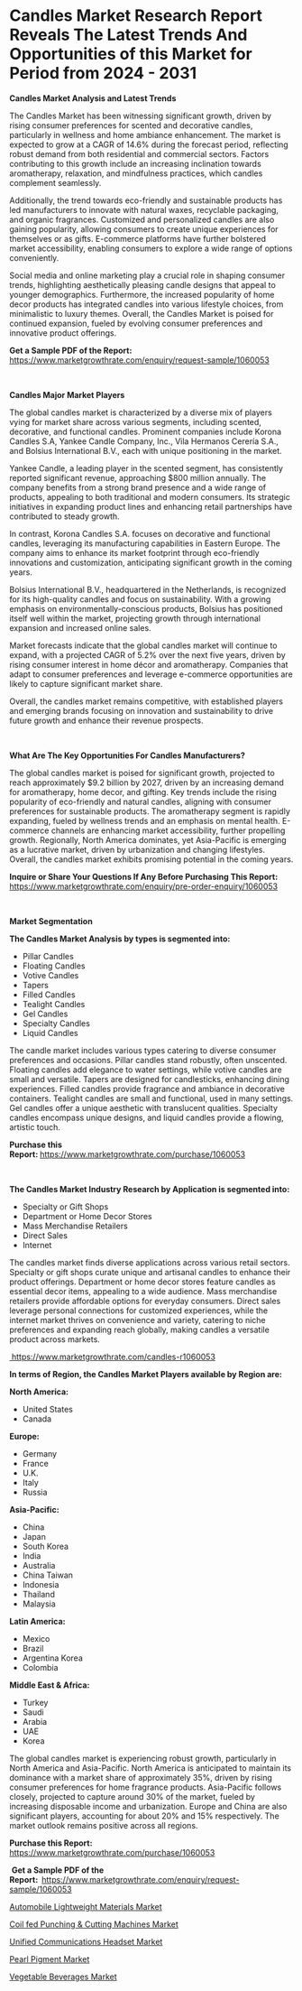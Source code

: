 <p><h1>Candles Market Research Report Reveals The Latest Trends And Opportunities of this Market for Period from 2024 - 2031</h1></p><p><strong>Candles Market Analysis and Latest Trends</strong></p>
<p><p>The Candles Market has been witnessing significant growth, driven by rising consumer preferences for scented and decorative candles, particularly in wellness and home ambiance enhancement. The market is expected to grow at a CAGR of 14.6% during the forecast period, reflecting robust demand from both residential and commercial sectors. Factors contributing to this growth include an increasing inclination towards aromatherapy, relaxation, and mindfulness practices, which candles complement seamlessly.</p><p>Additionally, the trend towards eco-friendly and sustainable products has led manufacturers to innovate with natural waxes, recyclable packaging, and organic fragrances. Customized and personalized candles are also gaining popularity, allowing consumers to create unique experiences for themselves or as gifts. E-commerce platforms have further bolstered market accessibility, enabling consumers to explore a wide range of options conveniently.</p><p>Social media and online marketing play a crucial role in shaping consumer trends, highlighting aesthetically pleasing candle designs that appeal to younger demographics. Furthermore, the increased popularity of home decor products has integrated candles into various lifestyle choices, from minimalistic to luxury themes. Overall, the Candles Market is poised for continued expansion, fueled by evolving consumer preferences and innovative product offerings.</p></p>
<p><strong>Get a Sample PDF of the Report:&nbsp;</strong> <a href="https://www.marketgrowthrate.com/enquiry/request-sample/1060053">https://www.marketgrowthrate.com/enquiry/request-sample/1060053</a></p>
<p>&nbsp;</p>
<p><strong>Candles Major Market Players</strong></p>
<p><p>The global candles market is characterized by a diverse mix of players vying for market share across various segments, including scented, decorative, and functional candles. Prominent companies include Korona Candles S.A, Yankee Candle Company, Inc., Vila Hermanos Cerería S.A., and Bolsius International B.V., each with unique positioning in the market.</p><p>Yankee Candle, a leading player in the scented segment, has consistently reported significant revenue, approaching $800 million annually. The company benefits from a strong brand presence and a wide range of products, appealing to both traditional and modern consumers. Its strategic initiatives in expanding product lines and enhancing retail partnerships have contributed to steady growth.</p><p>In contrast, Korona Candles S.A. focuses on decorative and functional candles, leveraging its manufacturing capabilities in Eastern Europe. The company aims to enhance its market footprint through eco-friendly innovations and customization, anticipating significant growth in the coming years.</p><p>Bolsius International B.V., headquartered in the Netherlands, is recognized for its high-quality candles and focus on sustainability. With a growing emphasis on environmentally-conscious products, Bolsius has positioned itself well within the market, projecting growth through international expansion and increased online sales.</p><p>Market forecasts indicate that the global candles market will continue to expand, with a projected CAGR of 5.2% over the next five years, driven by rising consumer interest in home décor and aromatherapy. Companies that adapt to consumer preferences and leverage e-commerce opportunities are likely to capture significant market share.</p><p>Overall, the candles market remains competitive, with established players and emerging brands focusing on innovation and sustainability to drive future growth and enhance their revenue prospects.</p></p>
<p>&nbsp;</p>
<p><strong>What Are The Key Opportunities For Candles Manufacturers?</strong></p>
<p><p>The global candles market is poised for significant growth, projected to reach approximately $9.2 billion by 2027, driven by an increasing demand for aromatherapy, home decor, and gifting. Key trends include the rising popularity of eco-friendly and natural candles, aligning with consumer preferences for sustainable products. The aromatherapy segment is rapidly expanding, fueled by wellness trends and an emphasis on mental health. E-commerce channels are enhancing market accessibility, further propelling growth. Regionally, North America dominates, yet Asia-Pacific is emerging as a lucrative market, driven by urbanization and changing lifestyles. Overall, the candles market exhibits promising potential in the coming years.</p></p>
<p><strong>Inquire or Share Your Questions If Any Before Purchasing This Report:</strong> <a href="https://www.marketgrowthrate.com/enquiry/pre-order-enquiry/1060053">https://www.marketgrowthrate.com/enquiry/pre-order-enquiry/1060053</a></p>
<p>&nbsp;</p>
<p><strong>Market Segmentation</strong></p>
<p><strong>The Candles Market Analysis by types is segmented into:</strong></p>
<p><ul><li>Pillar Candles</li><li>Floating Candles</li><li>Votive Candles</li><li>Tapers</li><li>Filled Candles</li><li>Tealight Candles</li><li>Gel Candles</li><li>Specialty Candles</li><li>Liquid Candles</li></ul></p>
<p><p>The candle market includes various types catering to diverse consumer preferences and occasions. Pillar candles stand robustly, often unscented. Floating candles add elegance to water settings, while votive candles are small and versatile. Tapers are designed for candlesticks, enhancing dining experiences. Filled candles provide fragrance and ambiance in decorative containers. Tealight candles are small and functional, used in many settings. Gel candles offer a unique aesthetic with translucent qualities. Specialty candles encompass unique designs, and liquid candles provide a flowing, artistic touch.</p></p>
<p><strong>Purchase this Report:&nbsp;</strong><a href="https://www.marketgrowthrate.com/purchase/1060053">https://www.marketgrowthrate.com/purchase/1060053</a></p>
<p>&nbsp;</p>
<p><strong>The Candles Market Industry Research by Application is segmented into:</strong></p>
<p><ul><li>Specialty or Gift Shops</li><li>Department or Home Decor Stores</li><li>Mass Merchandise Retailers</li><li>Direct Sales</li><li>Internet</li></ul></p>
<p><p>The candles market finds diverse applications across various retail sectors. Specialty or gift shops curate unique and artisanal candles to enhance their product offerings. Department or home decor stores feature candles as essential decor items, appealing to a wide audience. Mass merchandise retailers provide affordable options for everyday consumers. Direct sales leverage personal connections for customized experiences, while the internet market thrives on convenience and variety, catering to niche preferences and expanding reach globally, making candles a versatile product across markets.</p></p>
<p><a href="https://www.marketgrowthrate.com/candles-r1060053">&nbsp;https://www.marketgrowthrate.com/candles-r1060053</a></p>
<p><strong>In terms of Region, the Candles Market Players available by Region are:</strong></p>
<p>
    <p> <strong> North America: </strong>
        <ul>
            <li>United States</li>
            <li>Canada</li>
        </ul>
        </p> 
    <p> <strong> Europe: </strong>
        <ul>
            <li>Germany</li>
            <li>France</li>
            <li>U.K.</li>
            <li>Italy</li>
            <li>Russia</li>
        </ul>
        </p> 
    <p> <strong> Asia-Pacific: </strong>
        <ul>
            <li>China</li>
            <li>Japan</li>
            <li>South Korea</li>
            <li>India</li>
            <li>Australia</li>
            <li>China Taiwan</li>
            <li>Indonesia</li>
            <li>Thailand</li>
            <li>Malaysia</li>
        </ul>
        </p> 
    <p> <strong> Latin America: </strong>
        <ul>
            <li>Mexico</li>
            <li>Brazil</li>
            <li>Argentina Korea</li>
            <li>Colombia</li>
        </ul>
        </p> 
    <p> <strong> Middle East & Africa: </strong>
        <ul>
            <li>Turkey</li>
            <li>Saudi</li>
            <li>Arabia</li>
            <li>UAE</li>
            <li>Korea</li>
        </ul>
    </p>
    </p>
<p><p>The global candles market is experiencing robust growth, particularly in North America and Asia-Pacific. North America is anticipated to maintain its dominance with a market share of approximately 35%, driven by rising consumer preferences for home fragrance products. Asia-Pacific follows closely, projected to capture around 30% of the market, fueled by increasing disposable income and urbanization. Europe and China are also significant players, accounting for about 20% and 15% respectively. The market outlook remains positive across all regions.</p></p>
<p><strong>Purchase this Report: </strong><a href="https://www.marketgrowthrate.com/purchase/1060053">https://www.marketgrowthrate.com/purchase/1060053</a></p>
<p>&nbsp;<strong>Get a Sample PDF of the Report:&nbsp;&nbsp;</strong><a href="https://www.marketgrowthrate.com/enquiry/request-sample/1060053">https://www.marketgrowthrate.com/enquiry/request-sample/1060053</a></p>
<p><strong></strong></p>
<p><p><a href="https://medium.com/@emoryyundt1935/automobile-lightweight-materials-market-revolution-2024-2031-market-trends-shaping-the-next-ae49ffe46125?postPublishedType=repub">Automobile Lightweight Materials Market</a></p><p><a href="https://medium.com/@emoryyundt1935/an-in-depth-analysis-of-the-global-coil-fed-punching-cutting-machines-market-scope-and-its-rapid-f94bd48ddd55">Coil fed Punching & Cutting Machines Market</a></p><p><a href="https://github.com/NargisHussain432/Market-Research-Report-List-1/blob/main/unified-communications-headset-market.md">Unified Communications Headset Market</a></p><p><a href="https://github.com/angelajermaine/Market-Research-Report-List-5/blob/main/pearl-pigment-market.md">Pearl Pigment Market</a></p><p><a href="https://www.linkedin.com/pulse/future-ready-strategic-insights-global-vegetable-beverages-market-kgjbe?trackingId=Q6UUqmH4RouktycrA0r%2BCg%3D%3D">Vegetable Beverages Market</a></p></p>